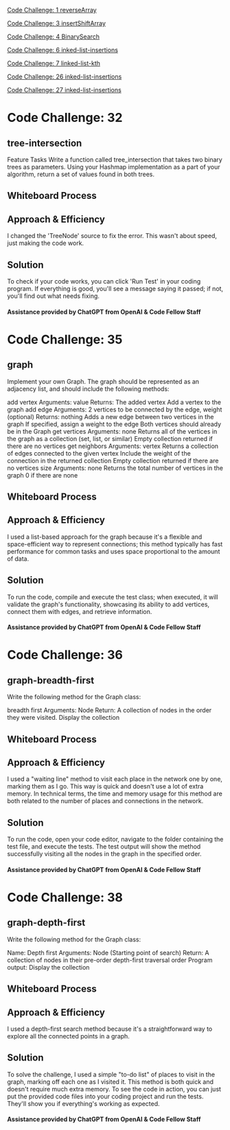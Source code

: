 [Code Challenge: 1 reverseArray](Code1.md)

[Code Challenge: 3 insertShiftArray](Code3.md)

[Code Challenge: 4 BinarySearch ](Code4.md)

[Code Challenge: 6 inked-list-insertions](Code6.md)

[Code Challenge: 7 linked-list-kth](Code7.md)

[Code Challenge: 26 inked-list-insertions](Code6.md)

[Code Challenge: 27 inked-list-insertions](Code6.md)

# Code Challenge: 32

## tree-intersection
Feature Tasks
Write a function called tree_intersection that takes two binary trees as parameters.
Using your Hashmap implementation as a part of your algorithm, return a set of values found in both trees.

## Whiteboard Process
<!-- Embedded whiteboard image -->

## Approach & Efficiency
I changed the 'TreeNode' source to fix the error. This wasn't about speed, just making the code work.

## Solution
To check if your code works, you can click 'Run Test' in your coding program. If everything is good, you'll see a message saying it passed; if not, you'll find out what needs fixing.

#### Assistance provided by ChatGPT from OpenAI & Code Fellow Staff

# Code Challenge: 35

## graph
Implement your own Graph. The graph should be represented as an adjacency list, and should include the following methods:

add vertex
Arguments: value
Returns: The added vertex
Add a vertex to the graph
add edge
Arguments: 2 vertices to be connected by the edge, weight (optional)
Returns: nothing
Adds a new edge between two vertices in the graph
If specified, assign a weight to the edge
Both vertices should already be in the Graph
get vertices
Arguments: none
Returns all of the vertices in the graph as a collection (set, list, or similar)
Empty collection returned if there are no vertices
get neighbors
Arguments: vertex
Returns a collection of edges connected to the given vertex
Include the weight of the connection in the returned collection
Empty collection returned if there are no vertices
size
Arguments: none
Returns the total number of vertices in the graph
0 if there are none

## Whiteboard Process
<!-- Embedded whiteboard image -->

## Approach & Efficiency
I used a list-based approach for the graph because it's a flexible and space-efficient way to represent connections; this method typically has fast performance for common tasks and uses space proportional to the amount of data.

## Solution
To run the code, compile and execute the test class; when executed, it will validate the graph's functionality, showcasing its ability to add vertices, connect them with edges, and retrieve information.

#### Assistance provided by ChatGPT from OpenAI & Code Fellow Staff

# Code Challenge: 36

## graph-breadth-first
Write the following method for the Graph class:

breadth first
Arguments: Node
Return: A collection of nodes in the order they were visited.
Display the collection

## Whiteboard Process
<!-- Embedded whiteboard image -->

## Approach & Efficiency

I used a "waiting line" method to visit each place in the network one by one, marking them as I go. This way is quick and doesn't use a lot of extra memory. In technical terms, the time and memory usage for this method are both related to the number of places and connections in the network.

## Solution

To run the code, open your code editor, navigate to the folder containing the test file, and execute the tests. The test output will show the method successfully visiting all the nodes in the graph in the specified order.

#### Assistance provided by ChatGPT from OpenAI & Code Fellow Staff

# Code Challenge: 38

## graph-depth-first
Write the following method for the Graph class:

Name: Depth first
Arguments: Node (Starting point of search)
Return: A collection of nodes in their pre-order depth-first traversal order
Program output: Display the collection

## Whiteboard Process
<!-- Embedded whiteboard image -->

## Approach & Efficiency

I used a depth-first search method because it's a straightforward way to explore all the connected points in a graph.

## Solution
To solve the challenge, I used a simple "to-do list" of places to visit in the graph, marking off each one as I visited it. This method is both quick and doesn't require much extra memory.
To see the code in action, you can just put the provided code files into your coding project and run the tests. They'll show you if everything's working as expected.

#### Assistance provided by ChatGPT from OpenAI & Code Fellow Staff
